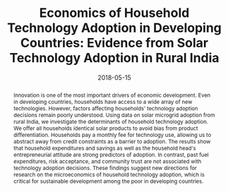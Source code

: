 ---
title: "Economics of Household Technology Adoption in Developing Countries: Evidence from Solar Technology Adoption in Rural India"
authors:
- Michaël Aklin
- admin
- S.P. Harish
- Johannes Urpelainen
author_notes:
date: "2018-05-15"
doi: ""

# Publication type.
# Accepts a single type but formatted as a YAML list (for Hugo requirements).
# Enter a publication type from the CSL standard.
publication_types: ["article-journal"]

# Publication name and optional abbreviated publication name.
publication: "*Energy Economics* 72: 35-46."

abstract: Innovation is one of the most important drivers of economic development. Even in developing countries, households have access to a wide array of new technologies. However, factors affecting households' technology adoption decisions remain poorly understood. Using data on solar microgrid adoption from rural India, we investigate the determinants of household technology adoption. We offer all households identical solar products to avoid bias from product differentiation. Households pay a monthly fee for technology use, allowing us to abstract away from credit constraints as a barrier to adoption. The results show that household expenditures and savings as well as the household head's entrepreneurial attitude are strong predictors of adoption. In contrast, past fuel expenditures, risk acceptance, and community trust are not associated with technology adoption decisions. These findings suggest new directions for research on the microeconomics of household technology adoption, which is critical for sustainable development among the poor in developing countries.

featured: false

# links:
# - name: ""
#   url: ""
url_pdf: https://www.sciencedirect.com/science/article/pii/S0140988318300690?via%3Dihub
url_code: 
url_dataset: https://dataverse.harvard.edu/dataset.xhtml?persistentId=doi:10.7910/DVN/HK7JJT
url_poster: ''
url_project: ''
url_slides: ''
url_source: ''
url_video: ''
---